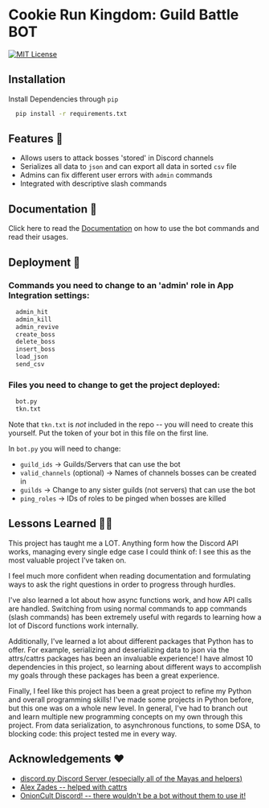 
# Cookie Run Kingdom: Guild Battle BOT


[![MIT License](https://img.shields.io/badge/License-MIT-green.svg)](https://choosealicense.com/licenses/mit/)
## Installation

Install Dependencies through `pip`

```bash
  pip install -r requirements.txt
```
    
## Features 📙

- Allows users to attack bosses 'stored' in Discord channels
- Serializes all data to `json` and can export all data in sorted `csv` file
- Admins can fix different user errors with `admin` commands
- Integrated with descriptive slash commands
## Documentation 📄
Click here to read the 
[Documentation](https://onioncult.com/documentation/standalone.html) on how to use the bot commands and read their usages.


## Deployment 🚀

### Commands you need to change to an 'admin' role in App Integration settings:

```bash
  admin_hit
  admin_kill
  admin_revive
  create_boss
  delete_boss
  insert_boss
  load_json
  send_csv
```

### Files you need to change to get the project deployed:

```bash
  bot.py
  tkn.txt
```
Note that `tkn.txt` is *not* included in the repo -- you will need to create this yourself.
Put the token of your bot in this file on the first line.

In `bot.py` you will need to change:

- `guild_ids` -> Guilds/Servers that can use the bot
- `valid_channels` (optional) -> Names of channels bosses can be created in
- `guilds` -> Change to any sister guilds (not servers) that can use the bot
- `ping_roles` -> IDs of roles to be pinged when bosses are killed

## Lessons Learned 👨‍🏫

This project has taught me a LOT. Anything form how the Discord API works, managing every
single edge case I could think of: I see this as the most valuable project I've taken on.

I feel much more confident when reading documentation and formulating ways to ask the right
questions in order to progress through hurdles.

I've also learned a lot about how async functions work, and how API calls are handled.
Switching from using normal commands to app commands (slash commands) has been extremely
useful with regards to learning how a lot of Discord functions work internally.

Additionally, I've learned a lot about different packages that Python has to offer.
For example, serializing and deserializing data to json via the attrs/cattrs packages has been an
invaluable experience! I have almost 10 dependencies in this project, so learning about
different ways to accomplish my goals through these packages has been a great experience.

Finally, I feel like this project has been a great project to refine my Python and overall programming
skills! I've made some projects in Python before, but this one was on a whole new level. In general,
I've had to branch out and learn multiple new programming concepts on my own through this
project. From data serialization, to asynchronous functions, to some DSA, to blocking code:
this project tested me in every way.

## Acknowledgements ♥

 - [discord.py Discord Server (especially all of the Mayas and helpers)](discord.gg/dpy)
 - [Alex Zades -- helped with cattrs](https://github.com/AlexZades)
 - [OnionCult Discord! -- there wouldn't be a bot without them to use it!](https://discord.com/invite/onioncult)
